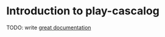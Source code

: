 # Introduction to play-cascalog

TODO: write [great documentation](http://jacobian.org/writing/great-documentation/what-to-write/)
